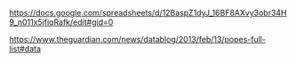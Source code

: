 https://docs.google.com/spreadsheets/d/12BaspZ1dyJ_16BF8AXvy3obr34H9_n011x5jfiqRafk/edit#gid=0

https://www.theguardian.com/news/datablog/2013/feb/13/popes-full-list#data
